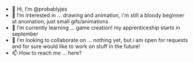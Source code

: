 - 👋 Hi, I’m @probablyjes
- 👀 I’m interested in ... drawing and animation, i'm still a bloody beginner at anomation, just small gifs/animations
- 🌱 I’m currently learning ... game creation! my apprenticeship starts in september
- 💞️ I’m looking to collaborate on ... nothing yet, but i am open for requests and for sure would like to work on stuff in the future!
- 📫 How to reach me ... here?

<!---
probablyjes/probablyjes is a ✨ special ✨ repository because its `README.md` (this file) appears on your GitHub profile.
You can click the Preview link to take a look at your changes.
--->
